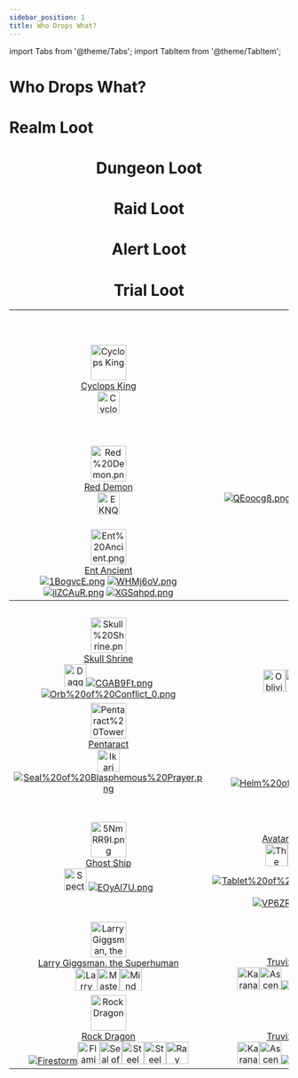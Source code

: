 ```yaml
---
sidebar_position: 1
title: Who Drops What?
---
```


import Tabs from '@theme/Tabs';
import TabItem from '@theme/TabItem';

# Who Drops What?

<Tabs>
  <TabItem value="Realm Loot" label="Realm Loot" default>

# Realm Loot

<center>

<table class="wiki-content-table">
<tbody><tr>
<th colspan="5">Realm Quests</th>
</tr>
<tr>
<td style="text-align: center;"><a href="https://www.realmeye.com/wiki/cyclops-king" target="_blank"><img src="https://static.drips.pw/rotmg/wiki/Enemies/Cyclops%20King.png" title="Cyclops King" height="64px" class="image"></a><br>
<a href="https://www.realmeye.com/wiki/cyclops-king" target="_blank">Cyclops King</a><br>
<a href="https://wiki.valorserver.com/docs/items/rings/ut/cyclops_eye" target="_blank"><img src="https://vwiki.valorserver.com/api/item/picture/cyclops'%20eye" title="Cyclops' Eye" height="40px" class="image"></td>
<td style="text-align: center;"><a href="https://www.realmeye.com/wiki/deathmage" target="_blank"><img src="https://static.drips.pw/rotmg/wiki/Enemies/Deathmage.png" title="Deathmage" height="64px" alt="deathmage.png" class="image"></a><br>
<a href="https://www.realmeye.com/wiki/deathmage" target="_blank">Deathmage</a><br>
<a href="https://wiki.valorserver.com/docs/items/rings/ut/death_amulet"><img src="https://vwiki.valorserver.com/api/item/picture/death%20amulet" height='40px' title="Death Amulet" class="image"></a></td>
<td style="text-align: center;"><a href="https://www.realmeye.com/wiki/phoenix-lord" target="_blank"><img src="http://static.drips.pw/rotmg/wiki/Enemies/Phoenix%20Lord.png" title="Phoenix Lord" height="64px" alt="Phoenix%20Lord.png" class="image"></a><br>
<a href="https://www.realmeye.com/wiki/phoenix-lord" target="_blank">Phoenix Lord</a><br>
<a href="https://wiki.valorserver.com/docs/items/weapons/wands/ut/wand_of_the_phoenix"><img src="http://i.imgur.com/KBNkTsb.png" title="Wand of the Phoenix" alt="KBNkTsb.png" class="image"></a> <a href="https://wiki.valorserver.com/docs/items/rings/ut/phoenix_ring"><img src="http://i.imgur.com/ZMRfAns.png" title="Phoenix Ring" alt="ZMRfAns.png" class="image"></a></td>
<td style="text-align: center;"><a href="https://www.realmeye.com/wiki/ghost-king" target="_blank"><img src="http://static.drips.pw/rotmg/wiki/Enemies/Ghost%20King.png" title="Ghost King" height="64px" alt="Ghost%20King.png" class="image"></a><br>
<a href="http://www.realmeye.com/wiki/ghost-king" target="_blank">Ghost King</a><br>
<a href="https://wiki.valorserver.com/docs/items/weapons/swords/ut/sadist_blade_of_the_king"><img src="http://i.imgur.com/psAw460.png" title="Sadist Blade" alt="psAw460.png" class="image"></a> <a href="https://wiki.valorserver.com/docs/items/abilities/helms/ut/the_kings_crown"><img src="http://i.imgur.com/BSsGoNT.png" title="The King's Crown" alt="BSsGoNT.png" class="image"></a> <a href="https://wiki.valorserver.com/docs/items/armors/heavys/ut/armor_of_masochism"><img src="http://i.imgur.com/MJUMYS1.png" title="Armor of Masochism" alt="MJUMYS1.png" class="image"></a> <a href="https://wiki.valorserver.com/docs/items/rings/ut/ring_of_ashen_matrimony"><img src="http://i.imgur.com/t6YLzlG.png" title="Ring of Ashen Matrimony" alt="t6YLzlG.png" class="image"></a><a href="https://wiki.valorserver.com/docs/items/weapons/bows/ut/deathwanderer"><img src="https://vwiki.valorserver.com/api/item/picture/deathwanderer" height='40px' title="Deathwanderer" alt="t6YLzlG.png" class="image"></a></td>
<td></td>
</tr>
<tr>
<td style="text-align: center;"><a href="https://www.realmeye.com/wiki/red-demon" target="_blank"><img src="http://static.drips.pw/rotmg/wiki/Enemies/Red%20Demon.png" title="Red Demon" height="64px" alt="Red%20Demon.png" class="image"></a><br>
<a href="https://www.realmeye.com/wiki/red-demon" target="_blank">Red Demon</a><br>
<a href="https://wiki.valorserver.com/docs/items/weapons/bows/ut/bow_of_ornias/"><img src="https://vwiki.valorserver.com/api/item/picture/bow%20of%20ornias" height='40px' title="Bow of Ornias" alt="EKNQ7C9.png" class="image"></a></td>
<td style="text-align: center;"><a href="https://www.realmeye.com/wiki/lucky-ent-god" target="_blank"><img src="http://static.drips.pw/rotmg/wiki/Enemies/Lucky%20Ent%20God.png" title="Lucky Ent God" height="64px" alt="Lucky%20Ent%20God.png" class="image"></a><br>
<a href="https://www.realmeye.com/wiki/lucky-ent-god" target="_blank">Lucky Ent God</a><br>
<a href="https://wiki.valorserver.com/docs/items/weapons/swords/ut/shalaylee"><img src="http://i.imgur.com/QEoocg8.png" title="Shalaylee" alt="QEoocg8.png" class="image"></a><a href="https://wiki.valorserver.com/docs/items/abilities/seals/ut/the_four_leaf_seal"><img src="http://i.imgur.com/psytNUF.png" title="The Four-Leaf Seal" alt="psytNUF.png" class="image"></a><a href="https://wiki.valorserver.com/docs/items/armors/heavys/ut/unlucky_armor"><img src="http://i.imgur.com/Kzei2ZC.png" title="Unlucky Leprechaun's Coat" alt="Kzei2ZC.png" class="image"></a><a href="https://wiki.valorserver.com/docs/items/rings/ut/unlucky_hat"><img src="http://i.imgur.com/LOlxVoI.png" title="Unlucky Leprechaun's Hat" alt="LOlxVoI.png" class="image"></a></td>
<td style="text-align: center;"><a href="https://www.realmeye.com/wiki/lucky-djinn" target="_blank"><img src="http://static.drips.pw/rotmg/wiki/Enemies/Lucky%20Djinn.png" title="Lucky Djinn" height="64px" alt="Lucky%20Djinn.png" class="image"></a><br>
<a href="https://www.realmeye.com/wiki/lucky-djinn" target="_blank">Lucky Djinn</a><br>
<a href="https://wiki.valorserver.com/docs/items/weapons/swords/ut/shalaylee"><img src="http://i.imgur.com/QEoocg8.png" title="Shalaylee" alt="QEoocg8.png" class="image"></a><a href="https://wiki.valorserver.com/docs/items/abilities/seals/ut/the_four_leaf_seal"><img src="http://i.imgur.com/psytNUF.png" title="The Four-Leaf Seal" alt="psytNUF.png" class="image"></a><a href="https://wiki.valorserver.com/docs/items/armors/heavys/ut/unlucky_armor"><img src="http://i.imgur.com/Kzei2ZC.png" title="Unlucky Leprechaun's Coat" alt="Kzei2ZC.png" class="image"></a><a href="https://wiki.valorserver.com/docs/items/rings/ut/unlucky_hat"><img src="http://i.imgur.com/LOlxVoI.png" title="Unlucky Leprechaun's Hat" alt="LOlxVoI.png" class="image"></a></td>
<td style="text-align: center;"><a href="https://www.realmeye.com/wiki/crystal-prisoner" target="_blank"><img src="http://static.drips.pw/rotmg/wiki/Enemies/Crystal%20Prisoner.png" title="Crystal Prisoner" height="64px" alt="Crystal%20Prisoner.png" class="image"></a><br>
<a href="https://www.realmeye.com/wiki/crystal-prisoner" target="_blank">Crystal Prisoner</a><br>
<a href="https://wiki.valorserver.com/docs/items/abilities/poisons/legendary/crystalic_elixir" target="_blank"><img src="https://vwiki.valorserver.com/api/item/picture/crystalic%20elixir" height='40px' title="Crystalic Elixir" alt="Crystal%20Wand.png" class="image"></a><a href="https://wiki.valorserver.com/docs/items/misc/aspects" target="_blank"><img src="https://vwiki.valorserver.com/api/item/picture/aspect%20of%20crystals" height='40px' title="Aspect of Crystals" alt="Crystal%20Wand.png" class="image"></a><a href="https://wiki.valorserver.com/docs/items/weapons/daggers/ut/crystal_dagger" target="_blank"><img src="https://vwiki.valorserver.com/api/item/picture/crystal%20dagger" height='40px' title="Crystal Wand" alt="Crystal%20Wand.png" class="image"></a><a href="https://www.realmeye.com/wiki/crystal-sword" target="_blank"><img src="https://i.imgur.com/dp1HJKq.png" title="Crystal Sword" alt="dp1HJKq.png" class="image"></a><a href="https://www.realmeye.com/wiki/crystal-wand" target="_blank"><img src="http://static.drips.pw/rotmg/wiki/Untiered/Crystal%20Wand.png" title="Crystal Wand" alt="Crystal%20Wand.png" class="image"></a></td>
<td></td>
</tr>
<tr>
<td style="text-align: center;"><a href="https://www.realmeye.com/wiki/ent-ancient" target="_blank"><img src="http://static.drips.pw/rotmg/wiki/Enemies/Ent%20Ancient.png" title="Ent Ancient" height="64px" alt="Ent%20Ancient.png" class="image"></a><br>
<a href="http://www.realmeye.com/wiki/ent-ancient" target="_blank">Ent Ancient</a><br>
<a href="https://wiki.valorserver.com/docs/items/weapons/swords/ut/ent_ancients_log"><img src="http://i.imgur.com/1BogvcE.png" title="Ent Ancients Log" alt="1BogvcE.png" class="image"></a> <a href="https://wiki.valorserver.com/docs/items/abilities/shield/ut/clump_of_bark"><img src="http://i.imgur.com/WHMj6oV.png" title="Clump of Bark" alt="WHMj6oV.png" class="image"></a> <a href="https://wiki.valorserver.com/docs/items/armors/heavys/ut/corpse_of_an_ent_ancient"><img src="http://i.imgur.com/ilZCAuR.png" title="Corpse of an Ent Ancient" alt="ilZCAuR.png" class="image"></a> <a href="https://wiki.valorserver.com/docs/items/rings/ut/ripe_apple"><img src="http://i.imgur.com/XGSqhpd.png" title="Ripe Apple" alt="XGSqhpd.png" class="image"></a></td>
<td colspan="4"></td>
</tr>
<tr>
<th colspan="5">Realm Events</th>
</tr>
<tr>
<td style="text-align: center;"><a href="https://www.realmeye.com/wiki/skull-shrine" target="_blank"><img src="http://static.drips.pw/rotmg/wiki/Enemies/Skull%20Shrine.png" title="Skull Shrine" height="64px" alt="Skull%20Shrine.png" class="image"></a><br>
<a href="https://www.realmeye.com/wiki/skull-shrine" target="_blank">Skull Shrine</a><br>
<a href="https://wiki.valorserver.com/docs/items/weapons/daggers/ut/dagger_of_brimstone"><img src="https://vwiki.valorserver.com/api/item/picture/dagger%20of%20brimstone" title="Dagger of Brimstone" height='40px' class="image"></a><a href=""><a href="https://wiki.valorserver.com/docs/items/weapons/bows/ut/flaming_boomerang"><img src="http://i.imgur.com/CGAB9Ft.png" title="Flaming Boomerang" alt="CGAB9Ft.png" class="image"></a><a href="https://www.realmeye.com/wiki/orb-of-conflict" target="_blank"><img src="https://www.realmeye.com/s/a/img/wiki/Orb%20of%20Conflict_0.png" title="Orb of Conflict" alt="Orb%20of%20Conflict_0.png" class="image"></a></td>
<td style="text-align: center;"><a href="https://viewer.valorserver.com/boss/Yazanahar" target="_blank"><img src="https://vwiki.valorserver.com/api/boss/picture/Yazanahar" title="Yazanahar" height="64px" class="image"></a><br>
<a href="https://wiki.valorserver.com/docs/items/weapons/bows/ars/oblivion" target="_blank">Yazanahar</a><br>
<a href="https://wiki.valorserver.com/docs/items/weapons/bows/ars/oblivion"><img src="https://vwiki.valorserver.com/api/item/picture/Oblivion" title="Oblivion" height='40px' class="image"></a><a href="https://wiki.valorserver.com/docs/items/abilities/sheaths/legendary/an_astonishing_happening"><img src="https://vwiki.valorserver.com/api/item/picture/an%20astonishing%20happening" title="An Astonishing Happening" height='40px' class="image"></a><a href="https://wiki.valorserver.com/docs/items/misc/aspects"><img src="https://vwiki.valorserver.com/api/item/picture/aspect%20of%20yazanahar" title="Aspect of Yazanahar" height='40px' class="image"></a> <a href="https://wiki.valorserver.com/docs/items/abilities/jackets/ut/blessing_of_yazanahar"><img src="https://vwiki.valorserver.com/api/item/picture/blessing%20of%20yazanahar" title="Blessing of Yazanahar" height='40px' class="image"></a> <a href="https://wiki.valorserver.com/docs/items/abilities/talismans/ut/pity_of_yazanahar"><img src="https://vwiki.valorserver.com/api/item/picture/pity%20of%20yazanahar" title="Pity of Yazanahar" height='40px' class="image"></a></td>
<td style="text-align: center;"><a href="https://www.realmeye.com/wiki/cube-god" target="_blank"><img src="http://static.drips.pw/rotmg/wiki/Enemies/Cube%20God.png" title="Cube God" height="64px" alt="Cube%20God.png" class="image"></a><br>
<a href="https://www.realmeye.com/wiki/cube-god" target="_blank">Cube God</a><br>
<a href="https://wiki.valorserver.com/docs/items/abilities/banners/legendary/ioks_relief"><img src="https://vwiki.valorserver.com/api/item/picture/iok's%20relief" title="Iok's Relief" height='40px' class="image"></a><a href="https://www.realmeye.com/wiki/dirk-of-cronus" target="_blank"><img src="http://static.drips.pw/rotmg/wiki/Untiered/Dirk%20of%20Cronus.png" title="Dirk of Cronus" alt="Dirk%20of%20Cronus.png" class="image"><a href="https://wiki.valorserver.com/docs/items/abilities/helms/ut/kepi_of_uncontrollable_darkness"><img src="https://vwiki.valorserver.com/api/item/picture/kepi%20of%20uncontrollable%20darkness" title="Kepi of Uncontrollable Darkness" height='40px' class="image"></a></a><a href="https://wiki.valorserver.com/docs/items/abilities/skulls/ut/skull_of_the_cubes"><img src="http://i.imgur.com/OJD7BYK.png" title="Skull of the Cubes" alt="OJD7BYK.png" class="image"></a></td>
<td style="text-align: center;"><a href="https://viewer.valorserver.com/boss/Lord%20Stone%20Gargoyle" target="_blank"><img src="https://vwiki.valorserver.com/api/boss/picture/Lord%20Stone%20Gargoyle" title="Cube Overseer" height="64px" alt="Ed77o0X.png" class="image"></a><br>
<a href="https://viewer.valorserver.com/boss/Lord%20Stone%20Gargoyle" target="_blank">Lord Stone Gargoyle</a><br>
<a href="https://wiki.valorserver.com/docs/items/abilities/talismans/legendary/head_of_the_gargoyle"><img src="https://vwiki.valorserver.com/api/item/picture/head%20of%20the%20gargoyle" height='40px' title="Head of the Gargoyle" class="image"></a><a href="https://wiki.valorserver.com/docs/items/misc/aspects"><img src="https://vwiki.valorserver.com/api/item/picture/aspect%20of%20gargoyle" height='40px' title="Aspect of Gargoyle" class="image"></a><a href="https://wiki.valorserver.com/docs/items/weapons/swords/ut/ancient_stone_maul"><img src="https://vwiki.valorserver.com/api/item/picture/ancient%20stone%20maul" height='40px' title="Ancient Stone Maul" class="image"></a><a href="https://wiki.valorserver.com/docs/items/abilities/spells/ut/marble_tablet"><img src="https://vwiki.valorserver.com/api/item/picture/marble%20tablet" height='40px' title="Marble Tablet" class="image"></a><a href="https://wiki.valorserver.com/docs/items/armors/robes/ut/robe_of_the_gargoyle_summoner"><img src="https://vwiki.valorserver.com/api/item/picture/robe%20of%20the%20gargoyle%20summoner" height='40px' title="Marble Tablet" class="image"></a></td>
<td></td>
</tr>
<tr>
<td style="text-align: center;"><a href="https://www.realmeye.com/wiki/pentaract" target="_blank"><img src="http://static.drips.pw/rotmg/wiki/Enemies/Pentaract%20Tower.png" title="Pentaract Tower" height="64px" alt="Pentaract%20Tower.png" class="image"></a><br>
<a href="https://www.realmeye.com/wiki/pentaract" target="_blank">Pentaract</a><br>
<a href="https://wiki.valorserver.com/docs/items/armors/lights/legendary/ikari_no_uwagi" target="_blank"><img src="https://vwiki.valorserver.com/api/item/picture/ikari%20no%20uwagi" title="Ikari no Uwagi" height='40px' class="image"></a><a href="https://www.realmeye.com/wiki/seal-of-blasphemous-prayer" target="_blank"><img src="http://static.drips.pw/rotmg/wiki/Untiered/Seal%20of%20Blasphemous%20Prayer.png" title="Seal of Blasphemous Prayer" alt="Seal%20of%20Blasphemous%20Prayer.png" class="image"></a></td>
<td style="text-align: center;"><a href="https://www.realmeye.com/wiki/grand-sphinx" target="_blank"><img src="https://i.imgur.com/YurYXrE.png" title="Grand Sphinx" height="64px" alt="YurYXrE.png" class="image"></a><br>
<a href="https://www.realmeye.com/wiki/grand-sphinx" target="_blank">Grand Sphinx</a><br>
<a href="https://wiki.valorserver.com/docs/items/armors/robes/legendary/sacrilegious_kaftan" target="_blank"><img src="https://vwiki.valorserver.com/api/item/picture/sacrilegious%20kaftan" title="Sacrilegious Kaftan" height='40px' class="image"></a><a href="https://wiki.valorserver.com/docs/items/misc/aspects" target="_blank"><img src="https://vwiki.valorserver.com/api/item/picture/aspect%20of%20baast" title="Aspect of Baast" height='40px' class="image"></a><a href="https://www.realmeye.com/wiki/helm-of-the-juggernaut" target="_blank"><img src="http://static.drips.pw/rotmg/wiki/Untiered/Helm%20of%20the%20Juggernaut.png" title="Helm of the Juggernaut" alt="Helm%20of%20the%20Juggernaut.png" class="image"></a></td>
<td style="text-align: center;"><a href="https://www.realmeye.com/wiki/hermit-god" target="_blank"><img src="https://i.imgur.com/yN5xWM3.png" title="Hermit God" height="64px" alt="Hermit%20God.png" class="image"></a><br>
<a href="https://www.realmeye.com/wiki/hermit-god" target="_blank">Hermit God</a><br>
<a href="https://www.realmeye.com/wiki/helm-of-the-juggernaut" target="_blank"><img src="http://static.drips.pw/rotmg/wiki/Untiered/Helm%20of%20the%20Juggernaut.png" title="Helm of the Juggernaut" alt="Helm%20of%20the%20Juggernaut.png" class="image"></a></td>
<td style="text-align: center;"><a href="https://www.realmeye.com/wiki/lord-of-the-lost-lands" target="_blank"><img src="http://static.drips.pw/rotmg/wiki/Enemies/Lord%20of%20the%20Lost%20Lands.png" title="Lord of the Lost Lands" height="64px" alt="Lord%20of%20the%20Lost%20Lands.png" class="image"></a><br>
<a href="https://www.realmeye.com/wiki/lord-of-the-lost-lands" target="_blank">Lord of the Lost Lands</a><br>
<a href="https://www.realmeye.com/wiki/shield-of-ogmur" target="_blank"><img src="https://www.realmeye.com/s/a/img/wiki/Shield%20of%20Ogmur.png" title="Shield of Ogmur" alt="Shield%20of%20Ogmur.png" class="image"></a></td>
<td></td>
</tr>
<tr>
<td style="text-align: center;"><a href="https://www.realmeye.com/wiki/ghost-ship" target="_blank"><img src="https://i.imgur.com/5NmRR9I.png" title="Ghost Ship" height="64px" alt="5NmRR9I.png" class="image"></a><br>
<a href="https://www.realmeye.com/wiki/ghost-ship" target="_blank">Ghost Ship</a><br>
<a href="https://wiki.valorserver.com/docs/items/consumables/reusable/spectral_lantern"><img src="https://cdn.discordapp.com/attachments/953134990428868629/1029325884219478046/Spectrallantern.png" height='40px' title="Spectral Lantern" class="image"></a> <a href="https://www.realmeye.com/wiki/trap-of-the-vile-spirit"><img src="https://i.imgur.com/Nk2hdYA.png" title="Trap of the Vile Spirit" alt="EOyAl7U.png" class="image"></a></td>
<td style="text-align: center;"><a href="https://www.realmeye.com/wiki/avatar-of-the-forgotten-king" target="_blank"><img src="http://static.drips.pw/rotmg/wiki/Enemies/shtrs%20Defense%20System.png" title="Avatar of the Forgotten King" height="64px" alt="shtrs%20Defense%20System.png" class="image"></a><br>
<a href="https://www.realmeye.com/wiki/avatar-of-the-forgotten-king" target="_blank">Avatar of the Forgotten King</a><br>
<a href="https://wiki.valorserver.com/docs/items/abilities/scepters/legendary/the_forgotten_conduit" target="_blank"><img src="https://cdn.discordapp.com/attachments/953134990428868629/1029583166811426957/forgottencond.png" title="The Forgotten Conduit" height='40px' class="image"></a><a href="https://wiki.valorserver.com/docs/items/weapons/swords/ut/blade_of_offerings"><img src="https://vwiki.valorserver.com/api/item/picture/blade%20of%20offerings"  height='40px' title="Blade of Offerings" class="image"></a><a href="https://wiki.valorserver.com/docs/items/abilities/shield/ut/shield_of_the_phantom"><img src="https://vwiki.valorserver.com/api/item/picture/shield%20of%20the%20phantom" height='40px' title="Cultist Armor" class="image"></a><a href="https://wiki.valorserver.com/docs/items/armors/heavys/ut/cultist_armor/"><img src="https://vwiki.valorserver.com/api/item/picture/cultist%20armor" height='40px' title="Cultist Armor" class="image"></a><a href="https://wiki.valorserver.com/docs/items/rings/ut/mysterious_stone"><img src="https://vwiki.valorserver.com/api/item/picture/mysterious%20stone" height='40px' title="Mysterious Stone" class="image"></a>

<a href="https://www.realmeye.com/wiki/tablet-of-the-king-s-avatar" target="_blank"><img src="http://static.drips.pw/rotmg/wiki/Untiered/Tablet%20of%20the%20King%27s%20Avatar.png" title="Tablet of the King's Avatar" alt="Tablet%20of%20the%20King%27s%20Avatar.png" class="image"></a> <a href="https://wiki.valorserver.com/docs/items/armors/robes/ut/robe_of_the_battle_monk"><img src="http://i.imgur.com/VP6ZRAv.png" title="Robe of the Battle Monk" alt="VP6ZRAv.png" class="image"></a> <a href="https://wiki.valorserver.com/docs/items/rings/ut/the_bloody_legacy"><img src="http://i.imgur.com/d8FPoOE.png" title="The Bloody Legacy" alt="d8FPoOE.png" class="image"></a></td>
<td style="text-align: center;"><a href="https://viewer.valorserver.com/boss/Uber%20Shrek"><img src="https://vwiki.valorserver.com/api/boss/picture/Uber%20Shrek" title="Uber Shrek" height="64px" class="image"></a><br>
<a href="https://viewer.valorserver.com/boss/Uber%20Shrek">Uber Shrek</a><br>
<a href="https://wiki.valorserver.com/docs/items/abilities/turrets/legendary/armageddon"><img src="https://cdn.discordapp.com/attachments/953134990428868629/1029587133591203840/armageddon.png" title="Armageddon" height='40px' class="image"></a><a href="https://wiki.valorserver.com/docs/items/misc/aspects"><img src="https://vwiki.valorserver.com/api/item/picture/aspect%20of%20shrek" height='40px' title="Aspect of Shrek" class="image"></a><a href="https://wiki.valorserver.com/docs/items/armors/heavys/ut/uber_armor/"><img src="https://vwiki.valorserver.com/api/item/picture/uber%20armor" height='40px' title="Uber Armor" class="image"></a><a href="https://wiki.valorserver.com/docs/items/weapons/swords/ut/uber_sword"><img src="https://vwiki.valorserver.com/api/item/picture/uber%20sword" height='40px' title="Horrific Limb" class="image"></a></td>
<td style="text-align: center;"><a href="https://viewer.valorserver.com/boss/The%20Horrific"><img src="https://vwiki.valorserver.com/api/boss/picture/The%20Horrific" title="The Horrific" height="64px"  class="image"></a><br>
<a href="https://vwiki.valorserver.com/api/boss/picture/The%20Horrific">The Horrific</a><br>
<a href="https://wiki.valorserver.com/docs/items/abilities/banners/legendary/horrific_limb"><img src="https://vwiki.valorserver.com/api/item/picture/horrific%20limb" height='40px' title="Horrific Limb" class="image"></a><a href="https://wiki.valorserver.com/docs/items/weapons/lances/ut/glaive_of_victory"><img src="https://vwiki.valorserver.com/api/item/picture/glaive%20of%20victory" height='40px' title="Glaive of Victory" class="image"></a><a href="https://wiki.valorserver.com/docs/items/abilities/banners/ut/victorious_banner"><img src="https://vwiki.valorserver.com/api/item/picture/victorious%20banner" height='40px' title="Victorious Banner" class="image"></a><a href="https://wiki.valorserver.com/docs/items/armors/heavys/ut/victorious_armor"><img src="https://vwiki.valorserver.com/api/item/picture/victorious%20armor" height='40px' title="Victorious Armor" class="image"></a><a href="https://wiki.valorserver.com/docs/items/rings/ut/necklace_of_victory"><img src="https://vwiki.valorserver.com/api/item/picture/necklace%20of%20victory" height='40px' title="Necklace of Victory" class="image"></a></td>
<td></td>
</tr>
<tr>
<td style="text-align: center;"><a href="https://viewer.valorserver.com/boss/Larry%20Gigsman,%20the%20Superhuman" target="_blank"><img src="https://vwiki.valorserver.com/api/boss/picture/Larry%20Gigsman,%20the%20Superhuman" title="Larry Giggsman, the Superhuman" height="64px" class="image"></a><br>
<a href="https://viewer.valorserver.com/boss/Larry%20Gigsman,%20the%20Superhuman">Larry Giggsman, the Superhuman</a><br>
<a href="https://wiki.valorserver.com/docs/items/weapons/bows/ars/larry_gun"><img src="https://vwiki.valorserver.com/api/item/picture/Larry%20Gun" title="Larry Gun" height="40px" class="image"></a><a href="https://vwiki.valorserver.com/api/item/picture/master%20eon"><img src="https://vwiki.valorserver.com/api/item/picture/master%20eon" title="Master Eon" height="40px" class="image"></a><a href="https://wiki.valorserver.com/docs/items/abilities/prisms/legendary/mind_of_aanaraki"><img src="https://vwiki.valorserver.com/api/item/picture/mind%20of%20aanaraki" title="Mind of Aanaraki" height="40px" class="image"></a><br></td>
<td style="text-align: center;"><a href="https://vwiki.valorserver.com/api/boss/picture/Truvix,%20the%20Lord%20Wanderer" target="_blank"><img src="https://vwiki.valorserver.com/api/boss/picture/Truvix,%20the%20Lord%20Wanderer" title="Mega Man" height="64px" alt="I333lht.png" class="image"></a><br>
<a href="https://vwiki.valorserver.com/api/boss/picture/Truvix,%20the%20Lord%20Wanderer">Truvix, the Lord Wanderer</a><br>
<a href="https://wiki.valorserver.com/docs/items/weapons/daggers/legendary/karanas_secret"><img src="https://vwiki.valorserver.com/api/item/picture/karana's%20secret" title="Karana's Secret" height='40px' class="image"></a><a href="https://wiki.valorserver.com/docs/items/abilities/quivers/ut/ascendant_quiver"><img src=
"https://vwiki.valorserver.com/api/item/picture/ascendant%20quiver" title="Ascendant Quiver" height='40px' class="image"></a><a href="https://wiki.valorserver.com/docs/items/weapons/swords/ut/guardian_sword"><img src="http://i.imgur.com/djiAJTl.png" title="Guardian Sword" class="image"></a> <a href="https://wiki.valorserver.com/docs/items/abilities/seals/ut/prime_chaotic_seal"><img src="https://vwiki.valorserver.com/api/item/picture/prime%20chaotic%20seal" title="Prime Chaotic Seal" height='40px' class="image"></a><a href="https://wiki.valorserver.com/docs/items/rings/ut/truestone_ring"><img src="https://vwiki.valorserver.com/api/item/picture/truestone%20ring" title="Truestone Ring" height='40px' class="image"></a><br></td>
<td style="text-align: center;"><a href="https://viewer.valorserver.com/boss/The%20Mothership" target="_blank"><img src="https://vwiki.valorserver.com/api/boss/picture/The%20Mothership" title="The Mothership" height="64px" alt="ZrVjA4g.png" class="image"></a><br>
<a href="https://viewer.valorserver.com/boss/The%20Mothership">The Mothership</a><br>
<a href="https://wiki.valorserver.com/docs/items/abilities/cloaks/ut/surge_cloak"><img src="https://vwiki.valorserver.com/api/item/picture/surge%20cloak" title="Surge Cloak" height='40px' class="image"></a><a href="https://wiki.valorserver.com/docs/items/armors/heavys/ut/vx_spark_armor"><img src="https://vwiki.valorserver.com/api/item/picture/v-x%20spark%20armor" title="V-X Spark Armor" height='40px' class="image"></a></td>
<td style="text-align: center;"><a href="https://viewer.valorserver.com/boss/Sorgigas,%20the%20Sor%20Giant" target="_blank"><img src="https://vwiki.valorserver.com/api/boss/picture/Sorgigas,%20the%20Sor%20Giant" title="Sorgigas, the Sor Giant" height="64px" class="image"></a><br>
<a href="https://viewer.valorserver.com/boss/Sorgigas,%20the%20Sor%20Giant">Sorgigas, the Sor Giant</a><br>
<a href="https://wiki.valorserver.com/docs/items/abilities/cloaks/legendary/cloak_of_vivacity"><img src="https://vwiki.valorserver.com/api/item/picture/cloak%20of%20vivacity" title="Surge Cloak" height='40px' class="image"></a><a href="https://wiki.valorserver.com/docs/items/weapons/katanas/ut/infused_katana"><img src="https://vwiki.valorserver.com/api/item/picture/infused%20katana" title="Infused Katana" height='40px' class="image"></a></td>
<td></td>
</tr>
<tr>
<td style="text-align: center;"><a href="https://www.realmeye.com/wiki/rock-dragon" target="_blank"><img src="https://i.imgur.com/ziFj319.pngn" title="Rock Dragon" height="64px" class="image"></a><br>
<a href="https://www.realmeye.com/wiki/rock-dragon">Rock Dragon</a><br>
<a href="https://wiki.valorserver.com/docs/items/weapons/daggers/ut/firestorm"><img src="http://i.imgur.com/jB1Xfz0.png" title="Firestorm" class="image"></a><a href="https://wiki.valorserver.com/docs/items/weapons/swords/ut/flaming_sword_of_fury"><img src="http://i.imgur.com/ABzOC9U.png" title="Flaming Sword of Fury" height="40px" class="image"></a><a href="https://wiki.valorserver.com/docs/items/abilities/seals/ut/seal_of_splashing_lava"><img src="http://i.imgur.com/TGrewCQ.png" title="Seal of Splashing Lava" height="40px" class="image"></a><a href="https://wiki.valorserver.com/docs/items/armors/heavys/ut/steel_armor_of_magma"><img src="http://i.imgur.com/2E4LunN.png" title="Steel Armor of Magma" height="40px" class="image"></a><a href="https://wiki.valorserver.com/docs/items/rings/ut/ring_of_boiling_lava"><img src="http://i.imgur.com/EOyAl7U.png" title="Steel Armor of Magma" height="40px" class="image"></a><a href="https://www.realmeye.com/wiki/ray-katana"><img src="https://vwiki.valorserver.com/api/item/picture/ray%20katana" title="Ray Katana" height="40px" class="image"></a><br></td>
<td style="text-align: center;"><a href="https://viewer.valorserver.com/boss/Elemental%20Phantom" target="_blank"><img src="https://vwiki.valorserver.com/api/boss/picture/Truvix,%20the%20Lord%20Wanderer" title="Mega Man" height="64px" alt="I333lht.png" class="image"></a><br>
<a href="https://vwiki.valorserver.com/api/boss/picture/Truvix,%20the%20Lord%20Wanderer">Truvix, the Lord Wanderer</a><br>
<a href="https://wiki.valorserver.com/docs/items/weapons/daggers/legendary/karanas_secret"><img src="https://vwiki.valorserver.com/api/item/picture/karana's%20secret" title="Karana's Secret" height='40px' class="image"></a><a href="https://wiki.valorserver.com/docs/items/abilities/quivers/ut/ascendant_quiver"><img src=
"https://vwiki.valorserver.com/api/item/picture/ascendant%20quiver" title="Ascendant Quiver" height='40px' class="image"></a><a href="https://wiki.valorserver.com/docs/items/weapons/swords/ut/guardian_sword"><img src="http://i.imgur.com/djiAJTl.png" title="Guardian Sword" class="image"></a> <a href="https://wiki.valorserver.com/docs/items/abilities/seals/ut/prime_chaotic_seal"><img src="https://vwiki.valorserver.com/api/item/picture/prime%20chaotic%20seal" title="Prime Chaotic Seal" height='40px' class="image"></a><a href="https://wiki.valorserver.com/docs/items/rings/ut/truestone_ring"><img src="https://vwiki.valorserver.com/api/item/picture/truestone%20ring" title="Truestone Ring" height='40px' class="image"></a><br></td>
<td style="text-align: center;"><a href="https://viewer.valorserver.com/boss/The%20Mothership" target="_blank"><img src="https://vwiki.valorserver.com/api/boss/picture/The%20Mothership" title="The Mothership" height="64px" alt="ZrVjA4g.png" class="image"></a><br>
<a href="https://viewer.valorserver.com/boss/The%20Mothership">The Mothership</a><br>
<a href="https://wiki.valorserver.com/docs/items/abilities/cloaks/ut/surge_cloak"><img src="https://vwiki.valorserver.com/api/item/picture/surge%20cloak" title="Surge Cloak" height='40px' class="image"></a><a href="https://wiki.valorserver.com/docs/items/armors/heavys/ut/vx_spark_armor"><img src="https://vwiki.valorserver.com/api/item/picture/v-x%20spark%20armor" title="V-X Spark Armor" height='40px' class="image"></a></td>
<td></td>
</tr>

</center>

  </TabItem>
  <TabItem value="Dungeons" label="Dungeons">

# Dungeon Loot






  </TabItem>
  <TabItem value="Raids" label="Raids">

# Raid Loot





  </TabItem>
  <TabItem value="Alerts" label="Alerts">

# Alert Loot






  </TabItem>
  <TabItem value="Trials" label="Trials">

# Trial Loot






  </TabItem>
</Tabs>
